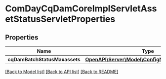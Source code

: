 # ComDayCqDamCoreImplServletAssetStatusServletProperties

## Properties
Name | Type | Description | Notes
------------ | ------------- | ------------- | -------------
**cqDamBatchStatusMaxassets** | [**OpenAPI\Server\Model\ConfigNodePropertyInteger**](ConfigNodePropertyInteger.md) |  | [optional] 

[[Back to Model list]](../README.md#documentation-for-models) [[Back to API list]](../README.md#documentation-for-api-endpoints) [[Back to README]](../README.md)


